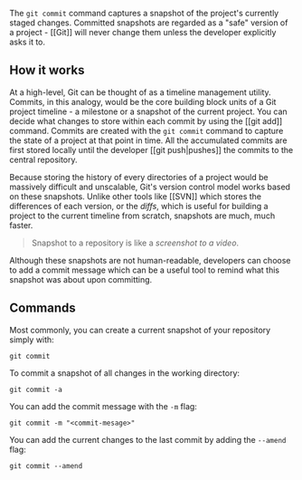 The `git commit` command captures a snapshot of the project's currently staged changes. Committed snapshots are regarded as a "safe" version of a project - [[Git]] will never change them unless the developer explicitly asks it to.
## How it works
At a high-level, Git can be thought of as a timeline management utility. Commits, in this analogy, would be the core building block units of a Git project timeline - a milestone or a snapshot of the current project. You can decide what changes to store within each commit by using the [[git add]] command. Commits are created with the `git commit` command to capture the state of a project at that point in time. All the accumulated commits are first stored locally until the developer [[git push|pushes]] the commits to the central repository.

Because storing the history of every directories of a project would be massively difficult and unscalable, Git's version control model works based on these snapshots. Unlike other tools like [[SVN]] which stores the differences of each version, or the *diffs*, which is useful for building a project to the current timeline from scratch, snapshots are much, much faster.

> Snapshot to a repository is like a *screenshot to a video*.

Although these snapshots are not human-readable, developers can choose to add a commit message which can be a useful tool to remind what this snapshot was about upon committing.
## Commands
Most commonly, you can create a current snapshot of your repository simply with:
```shell
git commit
```

To commit a snapshot of all changes in the working directory:
```shell
git commit -a
```

You can add the commit message with the `-m` flag:
```shell
git commit -m "<commit-mesage>"
```

You can add the current changes to the last commit by adding the `--amend` flag:
```shell
git commit --amend
```
